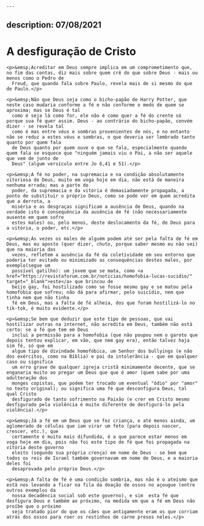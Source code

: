     ---
description: 07/08/2021
---

# A desfiguração de Cristo

    
    <p>&emsp;Acreditar em Deus sempre implica em um comprometimento que, no fim das contas, diz mais sobre quem crê do que sobre Deus - mais ou menos como o Pedro de 
      Freud, que quando fala sobre Paulo, revela mais de si mesmo do que de Paulo.</p>

    <p>&emsp;Não que Deus seja como o bicho-papão de Harry Potter, que neste caso mudaria conforme a fé e não conforme o medo de quem se aproxima; mas se Deus é tal 
      como é seja lá como for, ele não é como quer a fé do crente só porque sua fé quer assim. Deus - ao contrário do bicho-papão, convém dizer - se revela tal 
      como é mas entre véus e sombras provenientes de nós, e no entanto não se reduz a estes véus e sombras, o que deveria ser lembrado tanto quanto por quem fala 
      de Deus quanto por quem ouve o que se fala, especialmente quando quem fala se esquece que "ninguém jamais viu o Pai, a não ser aquele que vem de junto de 
      Deus" (algum versículo entre Jo 6,41 e 51).</p>

    <p>&emsp;A fé no poder, na supremacia e na condição absolutamente vitoriosa de Deus, muito em voga hoje em dia, não está de maneira nenhuma errada; mas a parte do 
      poder, da supremacia e da vitória é demasiadamente propagada, a ponto de substituir o próprio Deus, como se pode ver em quem acredita que a derrota, a 
      miséria e as desgraças significam a ausência de Deus, quando na verdade isto é consequência da ausência de fé (não necessariamente ausente em quem sofre 
      estes males) ou, pelo menos, deste deslocamento da fé, de Deus para a vitória, o poder, etc.</p>

    <p>&emsp;Às vezes os males de alguém podem até ser pela falta de fé em Deus, mas eu aposto (quer dizer, chuto, porque saber mesmo eu não sei) que na maioria das 
      vezes, refletem a ausência da fé da coletividade em seu entorno que poderia ter evitado ou minimizado as consequências destes males, por exemplo(segue um 
      possível gatilho): um jovem que se mata, como <a href="https://revistaforum.com.br/noticias/homofobia-lucas-sucidio/" target="_blank">este</a> que brincou de 
      beijo gay, foi hostilizado como se fosse mesmo gay e se matou pela homofobia que sofreu; não dá para afirmar, pelo suicídio, nem que tinha nem que não tinha 
      fé em Deus, mas a falta de fé alheia, dos que foram hostilizá-lo no tik-tok, é muito evidente.</p>

    <p>&emsp;Se bem que deduzir que este tipo de pessoas, que vai hostilizar outras na internet, não acredita em Deus, também não está certo: se a fé que tem em Deus 
      inclui a permissão para a homofobia (que não poupou nem o garoto que depois tentou explicar, em vão, que nem gay era), então talvez haja sim fé, só que em 
      algum tipo de divindade homofóbica, um Senhor dos bullyings (e não dos exércitos, como na Bíblia) e pai da intolerância - que em qualquer caso ou significa 
      um erro grave de qualquer igreja cristã minimamente decente, que se enganaria muito ao pregar um Deus que que é amor (quem sabe por uma adulteração dos 
      monges copistas, que podem ter trocado um eventual "ódio" por "amor" no texto original); ou significa uma fé que desconfigura Deus, tal qual Cristo 
      desfigurado de tanto sofrimento na Paixão (e crer em Cristo mesmo desfigurado pela violência é muito diferente de desfigurá-lo pela violência).</p>

    <p>&emsp;Já a fé em um Deus que se fez criança, e até menos ainda, um aglomerado de células que iam virar um feto (para depois nascer, crescer, etc.), que 
      certamente é muito mais difundida, é a que parece estar menos em voga hoje em dia, pois não foi este tipo de fé que foi propagada na vitória deste governo 
      eleito (segundo sua própria crença) em nome de Deus - se bem que todos os reis de Israel também governavam em nome de Deus, e a maioria deles foi 
      desaprovada pelo próprio Deus.</p>

    <p>&emsp;A falta de fé é uma condição sombria, mas não é o ateísmo que está nos levando a ficar na fila da doação de ossos no açougue (entre outros exemplos da 
      nossa decadência social sob este governo), e sim  esta fé que desfigura Deus e também ao próximo, na medida em que a fé em Deus não proíbe que o próximo 
      seja tratado pior do que os cães que antigamente eram os que corriam atrás dos ossos para roer os restinhos de carne presos neles.</p>
